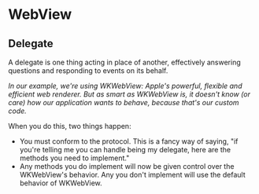 # WebView

## Delegate

A delegate is one thing acting in place of another, effectively answering questions and responding to events on its behalf.

_In our example, we're using WKWebView: Apple's powerful, flexible and efficient web renderer. But as smart as WKWebView is, it doesn't know (or care) how our application wants to behave, because that's our custom code._

When you do this, two things happen:

* You must conform to the protocol. This is a fancy way of saying, "if you're telling me you can handle being my delegate, here are the methods you need to implement."
* Any methods you do implement will now be given control over the WKWebView's behavior. Any you don't implement will use the default behavior of WKWebView.
